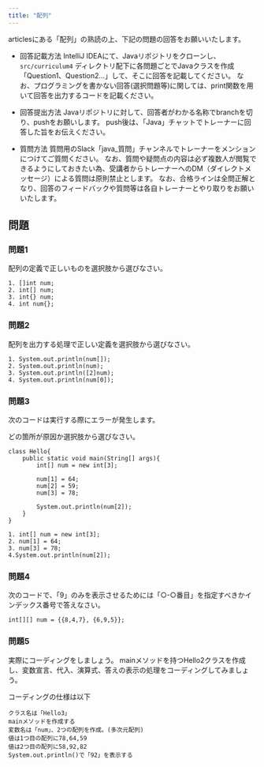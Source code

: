 ```yaml
---
title: "配列"
---
```


articlesにある「配列」の熟読の上、下記の問題の回答をお願いいたします。

* 回答記載方法 
IntelliJ IDEAにて、Javaリポジトリをクローンし、`src/curriculum4` ディレクトリ配下に各問題ごとでJavaクラスを作成「Question1、Question2...」して、そこに回答を記載してください。
なお、プログラミングを書かない回答(選択問題等)に関しては、print関数を用いて回答を出力するコードを記載ください。

* 回答提出方法
Javaリポジトリに対して、回答者がわかる名称でbranchを切り、pushをお願いします。
push後は、「Java」チャットでトレーナーに回答した旨をお伝えください。

* 質問方法
質問用のSlack「java_質問」チャンネルでトレーナーをメンションにつけてご質問ください。
なお、質問や疑問点の内容は必ず複数人が閲覧できるようにしておきたい為、受講者からトレーナーへのDM（ダイレクトメッセージ）による質問は原則禁止とします。
なお、合格ラインは全問正解となり、回答のフィードバックや質問等は各自トレーナーとやり取りをお願いいたします。

## 問題

### 問題1
配列の定義で正しいものを選択肢から選びなさい。

```
1. []int num;
2. int[] num;
3. int{} num;
4. int num{};
```

### 問題2
配列を出力する処理で正しい定義を選択肢から選びなさい。

```
1. System.out.println(num[]);
2. System.out.println(num);
3. System.out.println([2]num);
4. System.out.println(num[0]);
```

### 問題3
次のコードは実行する際にエラーが発生します。

どの箇所が原因か選択肢から選びなさい。

```
class Hello{
    public static void main(String[] args){
        int[] num = new int[3];

        num[1] = 64;
        num[2] = 59;
        num[3] = 78;

        System.out.println(num[2]);
    }
}

1. int[] num = new int[3];
2. num[1] = 64;
3. num[3] = 78;
4.System.out.println(num[2]);
```

### 問題4
次のコードで、「9」のみを表示させるためには「○-○番目」を指定すべきかインデックス番号で答えなさい。

```
int[][] num = {{8,4,7}, {6,9,5}};
```

### 問題5
実際にコーディングをしましょう。
mainメソッドを持つHello2クラスを作成し、変数宣言、代入、演算式、答えの表示の処理をコーディングしてみましょう。

コーディングの仕様は以下

```
クラス名は「Hello3」
mainメソッドを作成する
変数名は「num」、2つの配列を作成。(多次元配列)
値は1つ目の配列に78,64,59
値は2つ目の配列に58,92,82
System.out.println()で「92」を表示する
```

